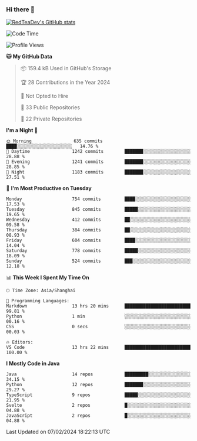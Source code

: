 ### Hi there 👋

<!--
**RedTeaDev/RedTeaDev** is a ✨ _special_ ✨ repository because its `README.md` (this file) appears on your GitHub profile.

Here are some ideas to get you started:

- 🔭 I’m currently working on ...
- 🌱 I’m currently learning ...
- 👯 I’m looking to collaborate on ...
- 🤔 I’m looking for help with ...
- 💬 Ask me about ...
- 📫 How to reach me: ...
- 😄 Pronouns: ...
- ⚡ Fun fact: ...
-->

<!--
[![wakatime](https://wakatime.com/badge/user/6b101ed0-04c0-4490-9283-eb61f2efff96.svg)](https://wakatime.com/@6b101ed0-04c0-4490-9283-eb61f2efff96)
!-->

[![RedTeaDev's GitHub stats](https://github-readme-stats.vercel.app/api?username=RedTeaDev)](https://github.com/anuraghazra/github-readme-stats)
<!--
[![willianrod's wakatime stats](https://github-readme-stats.vercel.app/api/wakatime?username=RedTeaDev)](https://github.com/anuraghazra/github-readme-stats)
!-->
<!--START_SECTION:waka-->
![Code Time](http://img.shields.io/badge/Code%20Time-2%2C031%20hrs%2058%20mins-blue)

![Profile Views](http://img.shields.io/badge/Profile%20Views-22-blue)

**🐱 My GitHub Data** 

> 📦 159.4 kB Used in GitHub's Storage 
 > 
> 🏆 28 Contributions in the Year 2024
 > 
> 🚫 Not Opted to Hire
 > 
> 📜 33 Public Repositories 
 > 
> 🔑 22 Private Repositories 
 > 
**I'm a Night 🦉** 

```text
🌞 Morning                635 commits         ████░░░░░░░░░░░░░░░░░░░░░   14.76 % 
🌆 Daytime                1242 commits        ███████░░░░░░░░░░░░░░░░░░   28.88 % 
🌃 Evening                1241 commits        ███████░░░░░░░░░░░░░░░░░░   28.85 % 
🌙 Night                  1183 commits        ███████░░░░░░░░░░░░░░░░░░   27.51 % 
```
📅 **I'm Most Productive on Tuesday** 

```text
Monday                   754 commits         ████░░░░░░░░░░░░░░░░░░░░░   17.53 % 
Tuesday                  845 commits         █████░░░░░░░░░░░░░░░░░░░░   19.65 % 
Wednesday                412 commits         ██░░░░░░░░░░░░░░░░░░░░░░░   09.58 % 
Thursday                 384 commits         ██░░░░░░░░░░░░░░░░░░░░░░░   08.93 % 
Friday                   604 commits         ████░░░░░░░░░░░░░░░░░░░░░   14.04 % 
Saturday                 778 commits         █████░░░░░░░░░░░░░░░░░░░░   18.09 % 
Sunday                   524 commits         ███░░░░░░░░░░░░░░░░░░░░░░   12.18 % 
```


📊 **This Week I Spent My Time On** 

```text
🕑︎ Time Zone: Asia/Shanghai

💬 Programming Languages: 
Markdown                 13 hrs 20 mins      █████████████████████████   99.81 % 
Python                   1 min               ░░░░░░░░░░░░░░░░░░░░░░░░░   00.16 % 
CSS                      0 secs              ░░░░░░░░░░░░░░░░░░░░░░░░░   00.03 % 

🔥 Editors: 
VS Code                  13 hrs 22 mins      █████████████████████████   100.00 % 
```

**I Mostly Code in Java** 

```text
Java                     14 repos            █████████░░░░░░░░░░░░░░░░   34.15 % 
Python                   12 repos            ███████░░░░░░░░░░░░░░░░░░   29.27 % 
TypeScript               9 repos             █████░░░░░░░░░░░░░░░░░░░░   21.95 % 
Svelte                   2 repos             █░░░░░░░░░░░░░░░░░░░░░░░░   04.88 % 
JavaScript               2 repos             █░░░░░░░░░░░░░░░░░░░░░░░░   04.88 % 
```




 Last Updated on 07/02/2024 18:22:13 UTC
<!--END_SECTION:waka-->


